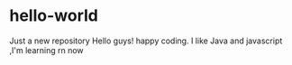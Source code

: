 # hello-world
Just a new repository
Hello guys! happy coding. I like Java and javascript ,I'm learning rn now
